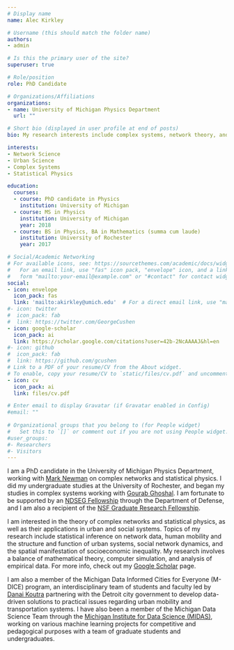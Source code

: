 ```yaml
---
# Display name
name: Alec Kirkley

# Username (this should match the folder name)
authors:
- admin

# Is this the primary user of the site?
superuser: true

# Role/position
role: PhD Candidate

# Organizations/Affiliations
organizations:
- name: University of Michigan Physics Department
  url: ""

# Short bio (displayed in user profile at end of posts)
bio: My research interests include complex systems, network theory, and statistical physics

interests:
- Network Science
- Urban Science
- Complex Systems
- Statistical Physics

education:
  courses:
  - course: PhD candidate in Physics
    institution: University of Michigan
  - course: MS in Physics
    institution: University of Michigan
    year: 2018
  - course: BS in Physics, BA in Mathematics (summa cum laude)
    institution: University of Rochester
    year: 2017

# Social/Academic Networking
# For available icons, see: https://sourcethemes.com/academic/docs/widgets/#icons
#   For an email link, use "fas" icon pack, "envelope" icon, and a link in the
#   form "mailto:your-email@example.com" or "#contact" for contact widget.
social:
- icon: envelope
  icon_pack: fas
  link: 'mailto:akirkley@umich.edu'  # For a direct email link, use "mailto:test@example.org".
#- icon: twitter
#  icon_pack: fab
#  link: https://twitter.com/GeorgeCushen
- icon: google-scholar
  icon_pack: ai
  link: https://scholar.google.com/citations?user=42b-2NcAAAAJ&hl=en
#- icon: github
#  icon_pack: fab
#  link: https://github.com/gcushen
# Link to a PDF of your resume/CV from the About widget.
# To enable, copy your resume/CV to `static/files/cv.pdf` and uncomment the lines below.  
- icon: cv
  icon_pack: ai
  link: files/cv.pdf

# Enter email to display Gravatar (if Gravatar enabled in Config)
#email: ""
  
# Organizational groups that you belong to (for People widget)
#   Set this to `[]` or comment out if you are not using People widget.  
#user_groups:
#- Researchers
#- Visitors
---
```


I am a PhD candidate in the University of Michigan Physics Department, working with 
<a href="http://www-personal.umich.edu/~mejn/">Mark Newman</a> on complex networks and statistical physics. I did my undergraduate studies at the University of Rochester, and began my studies in complex systems working with <a href="http://gghoshal.pas.rochester.edu/">Gourab Ghoshal</a>. I am fortunate to be supported by an <a href="https://ndseg.sysplus.com/">NDSEG Fellowship</a> through the Department of Defense, and I am also a recipient of the <a href="https://www.nsfgrfp.org/">NSF Graduate Research Fellowship</a>. 

I am interested in the theory of complex networks and statistical physics, as well as their applications in urban and social systems. Topics of my research include statistical inference on network data, human mobility and the structure and function of urban systems, social network dynamics, and the spatial manifestation of socioeconomic inequality. My research involves a balance of mathematical theory, computer simulation, and analysis of empirical data. For more info, check out my <a href="https://scholar.google.com/citations?user=42b-2NcAAAAJ">Google Scholar</a> page.  

I am also a member of the Michigan Data Informed Cities for Everyone (M-DICE) program, an interdisciplinary team of students and faculty led by <a href="https://web.eecs.umich.edu/~dkoutra/">Danai Koutra</a> partnering with the Detroit city government to develop data-driven solutions to practical issues regarding urban mobility and transportation systems. I have also been a member of the Michigan Data Science Team through the <a href="https://web.eecs.umich.edu/~dkoutra/">Michigan Institute for Data Science (MIDAS)</a>, working on various machine learning projects for competitive and pedagogical purposes with a team of graduate students and undergraduates. 








